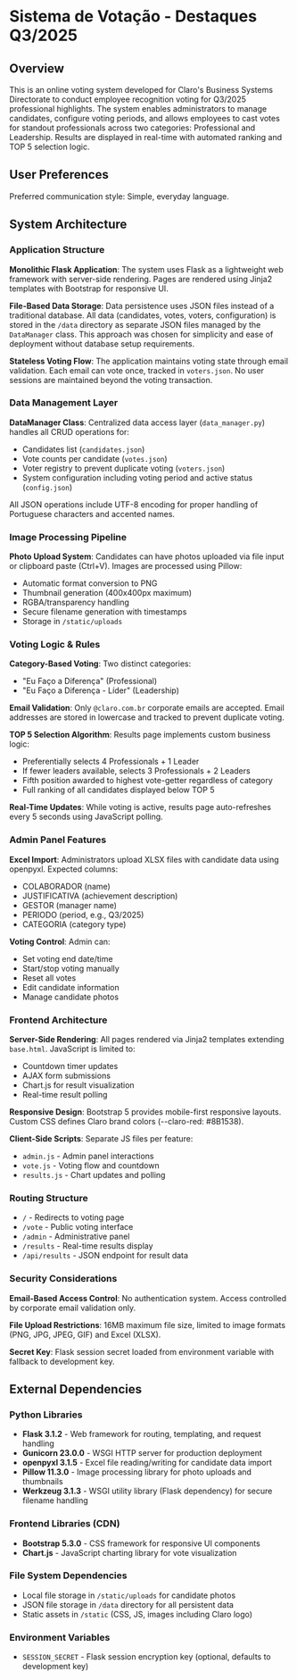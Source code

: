 # Sistema de Votação - Destaques Q3/2025

## Overview

This is an online voting system developed for Claro's Business Systems Directorate to conduct employee recognition voting for Q3/2025 professional highlights. The system enables administrators to manage candidates, configure voting periods, and allows employees to cast votes for standout professionals across two categories: Professional and Leadership. Results are displayed in real-time with automated ranking and TOP 5 selection logic.

## User Preferences

Preferred communication style: Simple, everyday language.

## System Architecture

### Application Structure

**Monolithic Flask Application**: The system uses Flask as a lightweight web framework with server-side rendering. Pages are rendered using Jinja2 templates with Bootstrap for responsive UI.

**File-Based Data Storage**: Data persistence uses JSON files instead of a traditional database. All data (candidates, votes, voters, configuration) is stored in the `/data` directory as separate JSON files managed by the `DataManager` class. This approach was chosen for simplicity and ease of deployment without database setup requirements.

**Stateless Voting Flow**: The application maintains voting state through email validation. Each email can vote once, tracked in `voters.json`. No user sessions are maintained beyond the voting transaction.

### Data Management Layer

**DataManager Class**: Centralized data access layer (`data_manager.py`) handles all CRUD operations for:
- Candidates list (`candidates.json`)
- Vote counts per candidate (`votes.json`)
- Voter registry to prevent duplicate voting (`voters.json`)
- System configuration including voting period and active status (`config.json`)

All JSON operations include UTF-8 encoding for proper handling of Portuguese characters and accented names.

### Image Processing Pipeline

**Photo Upload System**: Candidates can have photos uploaded via file input or clipboard paste (Ctrl+V). Images are processed using Pillow:
- Automatic format conversion to PNG
- Thumbnail generation (400x400px maximum)
- RGBA/transparency handling
- Secure filename generation with timestamps
- Storage in `/static/uploads`

### Voting Logic & Rules

**Category-Based Voting**: Two distinct categories:
- "Eu Faço a Diferença" (Professional)
- "Eu Faço a Diferença - Líder" (Leadership)

**Email Validation**: Only `@claro.com.br` corporate emails are accepted. Email addresses are stored in lowercase and tracked to prevent duplicate voting.

**TOP 5 Selection Algorithm**: Results page implements custom business logic:
- Preferentially selects 4 Professionals + 1 Leader
- If fewer leaders available, selects 3 Professionals + 2 Leaders
- Fifth position awarded to highest vote-getter regardless of category
- Full ranking of all candidates displayed below TOP 5

**Real-Time Updates**: While voting is active, results page auto-refreshes every 5 seconds using JavaScript polling.

### Admin Panel Features

**Excel Import**: Administrators upload XLSX files with candidate data using openpyxl. Expected columns:
- COLABORADOR (name)
- JUSTIFICATIVA (achievement description)
- GESTOR (manager name)
- PERIODO (period, e.g., Q3/2025)
- CATEGORIA (category type)

**Voting Control**: Admin can:
- Set voting end date/time
- Start/stop voting manually
- Reset all votes
- Edit candidate information
- Manage candidate photos

### Frontend Architecture

**Server-Side Rendering**: All pages rendered via Jinja2 templates extending `base.html`. JavaScript is limited to:
- Countdown timer updates
- AJAX form submissions
- Chart.js for result visualization
- Real-time result polling

**Responsive Design**: Bootstrap 5 provides mobile-first responsive layouts. Custom CSS defines Claro brand colors (--claro-red: #8B1538).

**Client-Side Scripts**: Separate JS files per feature:
- `admin.js` - Admin panel interactions
- `vote.js` - Voting flow and countdown
- `results.js` - Chart updates and polling

### Routing Structure

- `/` - Redirects to voting page
- `/vote` - Public voting interface
- `/admin` - Administrative panel
- `/results` - Real-time results display
- `/api/results` - JSON endpoint for result data

### Security Considerations

**Email-Based Access Control**: No authentication system. Access controlled by corporate email validation only.

**File Upload Restrictions**: 16MB maximum file size, limited to image formats (PNG, JPG, JPEG, GIF) and Excel (XLSX).

**Secret Key**: Flask session secret loaded from environment variable with fallback to development key.

## External Dependencies

### Python Libraries

- **Flask 3.1.2** - Web framework for routing, templating, and request handling
- **Gunicorn 23.0.0** - WSGI HTTP server for production deployment
- **openpyxl 3.1.5** - Excel file reading/writing for candidate data import
- **Pillow 11.3.0** - Image processing library for photo uploads and thumbnails
- **Werkzeug 3.1.3** - WSGI utility library (Flask dependency) for secure filename handling

### Frontend Libraries (CDN)

- **Bootstrap 5.3.0** - CSS framework for responsive UI components
- **Chart.js** - JavaScript charting library for vote visualization

### File System Dependencies

- Local file storage in `/static/uploads` for candidate photos
- JSON file storage in `/data` directory for all persistent data
- Static assets in `/static` (CSS, JS, images including Claro logo)

### Environment Variables

- `SESSION_SECRET` - Flask session encryption key (optional, defaults to development key)
